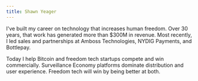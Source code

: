 ```yaml
---
title: Shawn Yeager
---
```

I've built my career on technology that increases human freedom. Over 30 years, that work has generated more than $300M in revenue. Most recently, I led sales and partnerships at Amboss Technologies, NYDIG Payments, and Bottlepay.

Today I help Bitcoin and freedom tech startups compete and win commercially. Surveillance Economy platforms dominate distribution and user experience. Freedom tech will win by being better at both.
